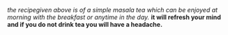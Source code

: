*the recipegiven above is of a simple masala tea which can be enjoyed at morning with the breakfast or anytime in the day.*
**it will refresh your mind and if you do not drink tea you will have a headache.**
